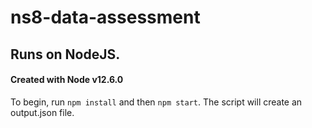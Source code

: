 # ns8-data-assessment

## Runs on NodeJS.

#### Created with Node v12.6.0

To begin, run `npm install` and then `npm start`. The script will create an output.json file.
